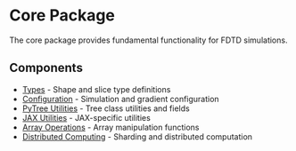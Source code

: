 # Core Package

The core package provides fundamental functionality for FDTD simulations.

## Components

- [Types](types.md) - Shape and slice type definitions
- [Configuration](config.md) - Simulation and gradient configuration
- [PyTree Utilities](pytree.md) - Tree class utilities and fields
- [JAX Utilities](jax.md) - JAX-specific utilities
- [Array Operations](arrays.md) - Array manipulation functions
- [Distributed Computing](distributed.md) - Sharding and distributed computation
